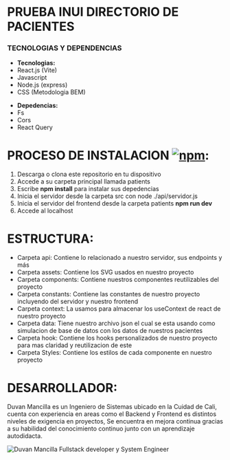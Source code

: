 # PRUEBA INUI DIRECTORIO DE PACIENTES

<h3>TECNOLOGIAS Y DEPENDENCIAS</h3>
<ul>
  <li><b>Tecnologias:</b></li>
  <li>React.js (Vite) </li> 
  <li>Javascript </li>
  <li>Node.js (express) </li>
  <li>CSS (Metodologia BEM) </li>
</ul>
<ul>
  <li><b>Depedencias:</b></li>
  <li>Fs</li>
  <li>Cors</li>
  <li>React Query</li>
</ul>

# PROCESO DE INSTALACION [![npm](https://img.shields.io/badge/npm-CB3837?logo=npm&logoColor=fff)](#):

<ol>
  <li>Descarga o clona este repositorio en tu dispositivo</li>
  <li>Accede a su carpeta principal llamada patients</li>
  <li>Escribe <b>npm install</b> para instalar sus depedencias</li>
  <li>Inicia el servidor desde la carpeta src con node ./api/servidor.js</li>
  <li>Inicia el servidor del frontend desde la carpeta patients <b>npm run dev</b></li>
  <li>Accede al localhost</li>
</ol>

# ESTRUCTURA:
<ul>
<li>Carpeta api: Contiene lo relacionado a nuestro servidor, sus endpoints y más</li>
<li>Carpeta assets: Contiene los SVG usados en nuestro proyecto</li>
<li>Carpeta components: Contiene nuestros componentes reutilizables del proyecto</li>
<li>Carpeta constants: Contiene las constantes de nuestro proyecto incluyendo del servidor y nuestro frontend</li>
<li>Carpeta context: La usamos para almacenar los useContext de react de nuestro proyecto</li>
<li>Carpeta data: Tiene nuestro archivo json el cual se esta usando como simulacion de base de datos con los datos de nuestros pacientes</li>
<li>Carpeta hook: Contiene los hooks personalizados de nuestro proyecto para mas claridad y reutilizacion de este</li>
<li>Carpeta Styles: Contiene los estilos de cada componente en nuestro proyecto</li>
</ul>

# DESARROLLADOR:

<p>Duvan Mancilla es un Ingeniero de Sistemas ubicado en la Cuidad de Cali, cuenta con experiencia en areas como el Backend y Frontend es distintos niveles de exigencia en proyectos,
  Se encuentra en mejora continua gracias a su habilidad del conocimiento continuo junto con un aprendizaje autodidacta.
</p>

<img src="https://media.licdn.com/dms/image/v2/D4E03AQFdT9DuKzDuYw/profile-displayphoto-shrink_200_200/profile-displayphoto-shrink_200_200/0/1723828484621?e=1744848000&v=beta&t=AdV0zfvmvlV4DVz4C3Zd4iKLJztafRsogv-On389kdo" alt="Duvan Mancilla Fullstack developer y System Engineer" />
